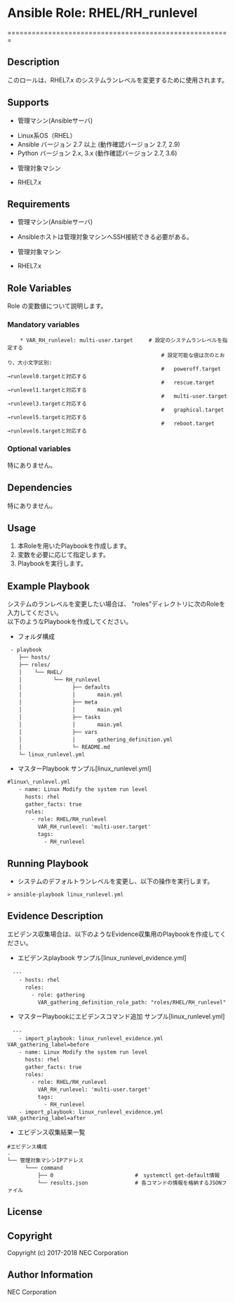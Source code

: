 # Ansible Role: RHEL/RH\_runlevel
=======================================================

## Description
このロールは、RHEL7.x のシステムランレベルを変更するために使用されます。

## Supports
- 管理マシン(Ansibleサーバ)  
 * Linux系OS（RHEL）
 * Ansible バージョン 2.7 以上 (動作確認バージョン 2.7, 2.9)
 * Python バージョン 2.x, 3.x  (動作確認バージョン 2.7, 3.6)
- 管理対象マシン  
 * RHEL7.x

## Requirements
- 管理マシン(Ansibleサーバ)  
 * Ansibleホストは管理対象マシンへSSH接続できる必要がある。
- 管理対象マシン  
 * RHEL7.x

## Role Variables
Role の変数値について説明します。

### Mandatory variables
~~~
    * VAR_RH_runlevel: multi-user.target     # 設定のシステムランレベルを指定する
                                                 # 設定可能な値は次のとおり、大小文字区別:
                                                 #   poweroff.target    →runlevel0.targetと対応する
                                                 #   rescue.target      →runlevel1.targetと対応する
                                                 #   multi-user.target  →runlevel3.targetと対応する
                                                 #   graphical.target   →runlevel5.targetと対応する
                                                 #   reboot.target      →runlevel6.targetと対応する
~~~

### Optional variables  

特にありません。

## Dependencies  

特にありません。

## Usage  

1. 本Roleを用いたPlaybookを作成します。
2. 変数を必要に応じて指定します。
3. Playbookを実行します。

## Example Playbook

システムのランレベルを変更したい場合は、 "roles"ディレクトリに次のRoleを入力してください。  
以下のようなPlaybookを作成してください。 

- フォルダ構成 
~~~
 - playbook
　  ├── hosts/
　  ├── roles/
　  │    └── RHEL/
　  │          └── RH_runlevel
　  │                ├── defaults
　  │                │       main.yml
　  │                ├── meta
　  │                │       main.yml
　  │                ├── tasks
　  │                │       main.yml
　  │                ├── vars
　  │                │       gathering_definition.yml
　  │                └─ README.md
　  └─ linux_runlevel.yml
~~~

- マスターPlaybook サンプル[linux\_runlevel.yml]  
~~~
#linux\_runlevel.yml
　  - name: Linux Modify the system run level
　    hosts: rhel
　    gather_facts: true
　    roles:
　      - role: RHEL/RH_runlevel
　        VAR_RH_runlevel: 'multi-user.target'
　        tags:
　          - RH_runlevel
~~~

## Running Playbook

- システムのデフォルトランレベルを変更し、以下の操作を実行します。

~~~
> ansible-playbook linux_runlevel.yml
~~~

## Evidence Description

エビデンス収集場合は、以下のようなEvidence収集用のPlaybookを作成してください。  

- エビデンスplaybook サンプル[linux\_runlevel\_evidence.yml]
~~~
　---
　  - hosts: rhel
　    roles:
　      - role: gathering
　        VAR_gathering_definition_role_path: "roles/RHEL/RH_runlevel"
~~~

- マスターPlaybookにエビデンスコマンド追加 サンプル[linux\_runlevel.yml]
~~~
　---
　  - import_playbook: linux_runlevel_evidence.yml VAR_gathering_label=before
　  - name: Linux Modify the system run level
　    hosts: rhel
　    gather_facts: true
　    roles:
　      - role: RHEL/RH_runlevel
　        VAR_RH_runlevel: 'multi-user.target'
　        tags:
　          - RH_runlevel
　  - import_playbook: linux_runlevel_evidence.yml  VAR_gathering_label=after
~~~

- エビデンス収集結果一覧
~~~
#エビデンス構成
.
└── 管理対象マシンIPアドレス
　    └─── command
　        ├── 0                          #　systemctl get-default情報
　        └── results.json               # 各コマンドの情報を格納するJSONファイル
~~~

## License

## Copyright

Copyright (c) 2017-2018 NEC Corporation

## Author Information

NEC Corporation
